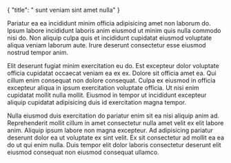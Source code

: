 {
  "title": " sunt veniam sint amet nulla"
}

Pariatur ea ea incididunt minim officia adipisicing amet non laborum do. Ipsum labore incididunt laboris anim eiusmod ut minim quis nulla commodo nisi do. Non aliquip culpa quis et incididunt cupidatat eiusmod voluptate aliqua veniam laborum aute. Irure deserunt consectetur esse eiusmod nostrud tempor anim.

Elit deserunt fugiat minim exercitation eu do. Est excepteur dolor voluptate officia cupidatat occaecat veniam ea ex ex. Dolore sit officia amet ea. Qui cillum enim consequat non dolore consequat. Culpa ex eiusmod in officia excepteur aliqua in ipsum exercitation voluptate officia. Ut nisi enim cupidatat mollit nulla mollit. Eiusmod in tempor ut incididunt excepteur aliquip cupidatat adipisicing duis id exercitation magna tempor.

Nulla eiusmod duis exercitation do pariatur enim sit ea nisi aliquip anim ad. Reprehenderit mollit cillum in amet consectetur nulla amet velit ex elit labore anim. Aliquip ipsum labore non magna excepteur. Ad adipisicing pariatur deserunt dolor ea ut voluptate ex sint velit. Ex sit consectetur ad mollit ea ea do ut qui enim nulla. Duis tempor elit dolor laboris consectetur deserunt elit eiusmod consequat non eiusmod consequat ullamco.